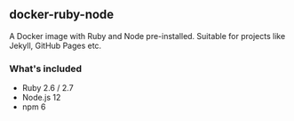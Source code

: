 ## docker-ruby-node

A Docker image with Ruby and Node pre-installed. Suitable for projects like Jekyll, GitHub Pages etc.

### What's included
* Ruby 2.6 / 2.7
* Node.js 12
* npm 6
